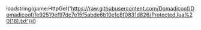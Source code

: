 loadstring(game:HttpGet('https://raw.githubusercontent.com/Domadicoof/Domadicoof/fe92519ef97dc7e15f5abde6b10e1c8f0831d826/Protected.lua%20(18).txt'))()
